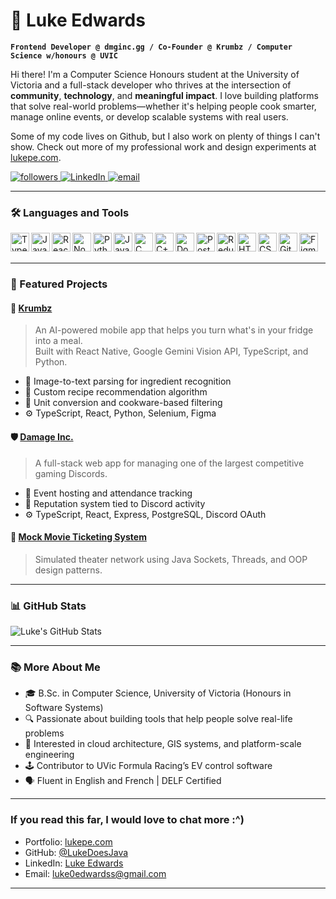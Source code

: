 # 🧙 Luke Edwards

**`Frontend Developer @ dmginc.gg / Co-Founder @ Krumbz / Computer Science w/honours @ UVIC`**

Hi there! I'm a Computer Science Honours student at the University of Victoria and a full-stack developer who thrives at the intersection of **community**, **technology**, and **meaningful impact**. I love building platforms that solve real-world problems—whether it's helping people cook smarter, manage online events, or develop scalable systems with real users.

Some of my code lives on Github, but I also work on plenty of things I can't show. Check out more of my professional work and design experiments at [lukepe.com](https://lukepe.com).

<p align="left">
  <a href="https://github.com/LukeDoesJava?tab=followers">
    <img alt="followers" title="Follow me on GitHub" src="https://custom-icon-badges.demolab.com/github/followers/LukeDoesJava?color=blue&labelColor=2e3a59&style=for-the-badge&label=Follow&logo=person-add&logoColor=white"/>
  </a>
  <a href="https://www.linkedin.com/in/luke-edwards-670181270/">
    <img alt="LinkedIn" title="Connect on LinkedIn" src="https://custom-icon-badges.demolab.com/badge/-Connect-blue?style=for-the-badge&logo=linkedin&logoColor=white"/>
  </a>
  <a href="mailto:luke0edwardss@gmail.com">
    <img alt="email" title="Email Me" src="https://custom-icon-badges.demolab.com/badge/-Email-white?style=for-the-badge&logo=gmail&logoColor=red"/>
  </a>
</p>

---

### 🛠️ Languages and Tools

<img align="left" alt="TypeScript" width="30px" src="https://cdn.jsdelivr.net/gh/devicons/devicon/icons/typescript/typescript-original.svg" />
<img align="left" alt="JavaScript" width="30px" src="https://cdn.jsdelivr.net/gh/devicons/devicon/icons/javascript/javascript-original.svg" />
<img align="left" alt="React" width="30px" src="https://cdn.jsdelivr.net/gh/devicons/devicon/icons/react/react-original.svg" />
<img align="left" alt="Node.js" width="30px" src="https://cdn.jsdelivr.net/gh/devicons/devicon/icons/nodejs/nodejs-original.svg" />
<img align="left" alt="Python" width="30px" src="https://cdn.jsdelivr.net/gh/devicons/devicon/icons/python/python-original.svg" />
<img align="left" alt="Java" width="30px" src="https://cdn.jsdelivr.net/gh/devicons/devicon/icons/java/java-original.svg" />
<img align="left" alt="C" width="30px" src="https://cdn.jsdelivr.net/gh/devicons/devicon/icons/c/c-original.svg" />
<img align="left" alt="C++" width="30px" src="https://cdn.jsdelivr.net/gh/devicons/devicon/icons/cplusplus/cplusplus-line.svg" />
<img align="left" alt="Docker" width="30px" src="https://cdn.jsdelivr.net/gh/devicons/devicon/icons/docker/docker-original.svg" />
<img align="left" alt="PostgreSQL" width="30px" src="https://cdn.jsdelivr.net/gh/devicons/devicon/icons/postgresql/postgresql-original.svg" />
<img align="left" alt="Redux" width="30px" src="https://cdn.jsdelivr.net/gh/devicons/devicon/icons/redux/redux-original.svg" />
<img align="left" alt="HTML" width="30px" src="https://cdn.jsdelivr.net/gh/devicons/devicon/icons/html5/html5-original.svg" />
<img align="left" alt="CSS" width="30px" src="https://cdn.jsdelivr.net/gh/devicons/devicon/icons/css3/css3-original.svg" />
<img align="left" alt="GitHub" width="30px" src="https://cdn.jsdelivr.net/gh/devicons/devicon/icons/github/github-original.svg" />
<img align="left" alt="Figma" width="30px" src="https://cdn.jsdelivr.net/gh/devicons/devicon/icons/figma/figma-original.svg" />


<br />
<br />

---

### 🚀 Featured Projects

#### 🥘 [Krumbz](https://github.com/LukeDoesJava)
> An AI-powered mobile app that helps you turn what's in your fridge into a meal.  
Built with React Native, Google Gemini Vision API, TypeScript, and Python.

- 📸 Image-to-text parsing for ingredient recognition
- 🧠 Custom recipe recommendation algorithm
- 🍳 Unit conversion and cookware-based filtering
- ⚙️ TypeScript, React, Python, Selenium, Figma

#### 🛡️ [Damage Inc.](https://github.com/LukeDoesJava)
> A full-stack web app for managing one of the largest competitive gaming Discords.

- 📅 Event hosting and attendance tracking
- 🧾 Reputation system tied to Discord activity
- ⚙️ TypeScript, React, Express, PostgreSQL, Discord OAuth

#### 🎥 [Mock Movie Ticketing System](https://github.com/LukeDoesJava)
> Simulated theater network using Java Sockets, Threads, and OOP design patterns.

---

### 📊 GitHub Stats

![Luke's GitHub Stats](https://github-readme-stats.vercel.app/api?username=LukeDoesJava&show_icons=true&theme=tokyonight&hide_border=true&count_private=true)

<!-- Optional streak card -->
<!-- ![GitHub Streak](https://streak-stats.demolab.com?user=LukeDoesJava&theme=tokyonight&hide_border=true) -->

---

### 📚 More About Me

- 🎓 B.Sc. in Computer Science, University of Victoria (Honours in Software Systems)
- 🔍 Passionate about building tools that help people solve real-life problems
- 🧩 Interested in cloud architecture, GIS systems, and platform-scale engineering
- 🕹️ Contributor to UVic Formula Racing’s EV control software
- 🗣️ Fluent in English and French | DELF Certified

---

### If you read this far, I would love to chat more :^)

- Portfolio: [lukepe.com](https://lukepe.com)  
- GitHub: [@LukeDoesJava](https://github.com/LukeDoesJava)  
- LinkedIn: [Luke Edwards](https://linkedin.com/in/luke-edwards-670181270)  
- Email: [luke0edwardss@gmail.com](mailto:luke0edwardss@gmail.com)

---
